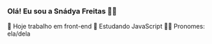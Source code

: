 ### Olá! Eu sou a Snádya Freitas 👋🏼

👾 Hoje trabalho em front-end
🧠 Estudando JavaScript
🧑🏻 Pronomes: ela/dela
  




